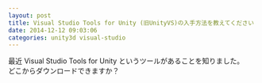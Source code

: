 ```yaml
---
layout: post
title: Visual Studio Tools for Unity (旧UnityVS)の入手方法を教えてください
date: 2014-12-12 09:03:06
categories: unity3d visual-studio
---
```

<p>最近 Visual Studio Tools for Unity というツールがあることを知りました。<br>
どこからダウンロードできますか？</p>
